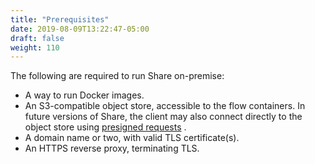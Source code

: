 ```yaml
---
title: "Prerequisites"
date: 2019-08-09T13:22:47-05:00
draft: false
weight: 110
---
```



The following are required to run Share on-premise:

* A way to run Docker images.
* An S3-compatible object store, accessible to the flow containers. In future versions of Share, the client may also connect directly to the object store using [presigned requests](https://docs.aws.amazon.com/AmazonS3/latest/dev/PresignedUrlUploadObject.html) .
* A domain name or two, with valid TLS certificate(s).
* An HTTPS reverse proxy, terminating TLS.

